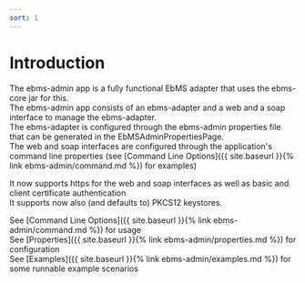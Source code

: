 ```yaml
---
sort: 1
---
```


# Introduction

The ebms-admin app is a fully functional EbMS adapter that uses the ebms-core jar for this.  
The ebms-admin app consists of an ebms-adapter and a web and a soap interface to manage the ebms-adapter.  
The ebms-adapter is configured through the ebms-admin properties file that can be generated in the EbMSAdminPropertiesPage.  
The web and soap interfaces are configured through the application's command line properties (see [Command Line Options]({{ site.baseurl }}{% link ebms-admin/command.md %}) for examples)  

It now supports https for the web and soap interfaces as well as basic and client certificate authentication  
It supports now also (and defaults to) PKCS12 keystores.

See [Command Line Options]({{ site.baseurl }}{% link ebms-admin/command.md %}) for usage  
See [Properties]({{ site.baseurl }}{% link ebms-admin/properties.md %}) for configuration  
See [Examples]({{ site.baseurl }}{% link ebms-admin/examples.md %}) for some runnable example scenarios  

